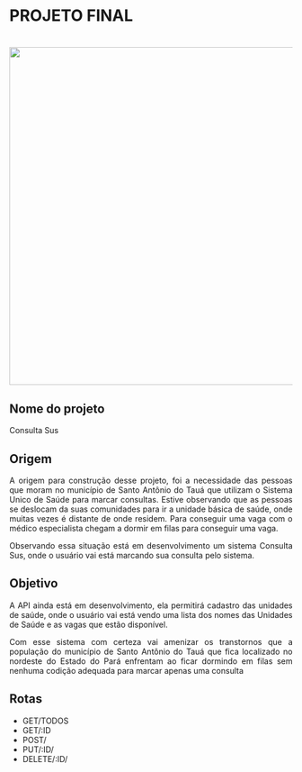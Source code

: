 # PROJETO FINAL <h1>
<h1 align="center">
<img src="src/gif.gif" width="600">
<p align="center"><p>
  
  
  
  
  
 
 ## **Nome do projeto**

   <p align="justify">Consulta Sus

  ## **Origem**  
  <p align="justify">A origem para construção desse projeto, foi a necessidade das pessoas que moram no município de Santo Antônio do Tauá que utilizam o Sistema Unico de Saúde para marcar consultas. Estive observando que as pessoas se deslocam da suas comunidades para ir a unidade básica de saúde, onde muitas vezes é distante de onde residem. Para conseguir uma vaga com o médico especialista chegam a dormir em filas para conseguir uma vaga.

<p align="justify">Observando essa situação está em desenvolvimento um sistema Consulta Sus, onde o usuário vai está marcando sua consulta pelo sistema. 
  
  ## **Objetivo**
<p align="justify">A API ainda está em desenvolvimento, ela permitirá cadastro das unidades de saúde, onde o usuário vai está vendo uma lista dos nomes das Unidades de Saúde e as vagas que estão disponível.
<p align="justify"> Com esse sistema com certeza vai amenizar os transtornos que a população do município de Santo Antônio do Tauá que fica localizado no nordeste do Estado do Pará enfrentam ao ficar dormindo em filas sem nenhuma codição adequada para marcar apenas uma consulta
  
  
  ## **Rotas**
 <ul>
<li>GET/TODOS</li>
<li>GET/:ID</li>
<li>POST/</li>
<li>PUT/:ID/</li>
<li>DELETE/:ID/</li>
</ul>






